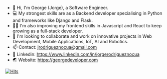 - 👋 Hi, I'm George (Jorge), a Software Engineer.
- 💻 My strongest skills are as a Backend developer specialising in Python and frameworks like Django and Flask. 
- 👨‍🎓 I'm also improving my frontend skills in Javascript and React to keep growing as a full-stack developer.
- 🤝 I'm looking to collaborate and work on innovative projects in Web Development, Mobile Applications, IoT, AI and Robotics.
- 📫 Contact: jrodrigueznocua@gmail.com
- 🔗 Linkedin: https://www.linkedin.com/in/jorgerodrigueznocua
- 🌏 Website: https://georgedeveloper.com

[![Hits](https://hits.seeyoufarm.com/api/count/incr/badge.svg?tab=repositories&url=https%3A%2F%2Fgithub.com%2Fjrodriguez19&count_bg=%2379C83D&title_bg=%23555555&icon=&icon_color=%23E7E7E7&title=hits&edge_flat=false)](https://hits.seeyoufarm.com)

<!---
jrodriguez19/jrodriguez19 is a ✨ special ✨ repository because its `README.md` (this file) appears on your GitHub profile.
You can click the Preview link to take a look at your changes.
--->
